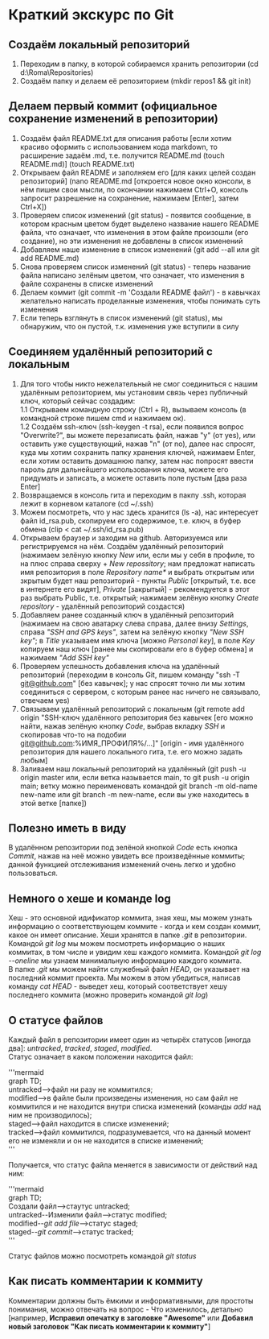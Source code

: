 # Краткий экскурс по Git  
  
## Создаём локальный репозиторий  
  
1. Переходим в папку, в которой собираемся хранить репозитории (cd d:\Roma\Repositories\)  
2. Создаём папку и делаем её репозиторием (mkdir repos1 && git init)  
  
## Делаем первый коммит (официальное сохранение изменений в репозитории)  
  
1. Создаём файл README.txt для описания работы [если хотим красиво оформить с использованием кода markdown, то расширение задаём .md, т.е. получится README.md (touch README.md)] (touch README.txt)  
2. Открываем файл README и заполняем его [для каких целей создан репозиторий] (nano README.md [откроется новое окно консоли, в нём пишем свои мысли, по окончании нажимаем Ctrl+O, консоль запросит разрешение на сохранение, нажимаем [Enter], затем Ctrl+X])  
3. Проверяем список изменений (git status) - появится сообщение, в котором красным цветом будет выделено название нашего README файла, что означает, что изменения в этом файле произошли (его создание), но эти изменения не добавлены в список изменений  
4. Добавляем наше изменение в список изменений (git add --all или git add README.md)  
5. Снова проверяем список изменений (git status) - теперь название файла написано зелёным цветом, что означает, что изменения в файле сохранены в списке изменений  
6. Делаем коммит (git commit -m 'Создали README файл') - в кавычках желательно написать проделанные изменения, чтобы понимать суть изменения  
7. Если теперь взглянуть в список изменений (git status), мы обнаружим, что он пустой, т.к. изменения уже вступили в силу  
  
## Соединяем удалённый репозиторий с локальным  
  
1. Для того чтобы никто нежелательный не смог соединиться с нашим удалённым репозиторием, мы установим связь через публичный ключ, который сейчас создадим:  
1.1 Открываем командную строку (Ctrl + R), вызываем консоль (в командной строке пишем cmd и нажимаем ок).  
1.2 Создаём ssh-ключ (ssh-keygen -t rsa), если появился вопрос "Overwrite?", вы можете перезаписать файл, нажав "y" (от yes), или оставить уже существующий, нажав "n" (от no), далее нас спросят, куда мы хотим сохранить папку хранения ключей, нажимаем Enter, если хотим оставить домашнюю папку, затем нас попросят ввести пароль для дальнейшего использования ключа, можете его придумать и записать, а можете оставить поле пустым [два раза Enter]  
2. Возвращаемся в консоль гита и переходим в пакпу .ssh, которая лежит в корневом каталоге (cd ~/.ssh)  
3. Можем посмотреть, что у нас здесь хранится (ls -a), нас интересует файл id_rsa.pub, скопируем его содержимое, т.е. ключ, в буфер обмена (clip < cat ~/.ssh/id_rsa.pub)  
4. Открываем браузер и заходим на github. Авторизуемся или регистрируемся на нём. Создаём удалённый репозиторий (нажимаем зелёную кнопку _New_ или, если мы у себя в профиле, то на плюс справа сверху + _New repossitory_; нам предложат написать имя репозитория в поле _Repository name*_ и выбрать открытым или зкрытым будет наш репозиторий - пункты _Public_ [открытый, т.е. все в интернете его видят], _Private_ [закрытый] - рекомендуется в этот раз выбрать Public, т.е. открытый; нажимаем зелёную кнопку _Create repository_ - удалённый репозиторий создастся)  
5. Добавляем ранее созданный ключ в удалённый репозиторий (нажимаем на свою аватарку слева справа, далее внизу _Settings_, справа _"SSH and GPS keys"_, затем на зелёную кнопку _"New SSH key"_; в _Title_ указываем имя ключа [можно _Personal key_], в поле _Key_ копируем наш ключ [ранее мы скопировали его в буфер обмена] и нажимаем _"Add SSH key"_  
6. Проверяем успешность добавления ключа на удалённый репозиторий (переходим в консоль Git, пишем команду "ssh -T git@github.com" [без кавычек]; у нас спросят точно ли мы хотим соединиться с сервером, с которым ранее нас ничего не связывало, отвечаем yes)  
7. Связываем удалённый репозиторий с локальным (git remote add origin "SSH-ключ удалённого репозитория без кавычек [его можно найти, нажав зелёную кнопку _Code_, выбрав вкладку _SSH_ и скопировав что-то на подобии git@github.com:%ИМЯ_ПРОФИЛЯ%/...]" [origin - имя удалённого репозитория для нашего локального гита, т.е. его можно задать любым]  
8. Заливаем наш локальный репозиторий на удалённый (git push -u origin master или, если ветка называется main, то git push -u origin main; ветку можно переименовать командой git branch -m old-name new-name или git branch -m new-name, если вы уже находитесь в этой ветке [папке])  
  
## Полезно иметь в виду  
  
В удалённом репозитории под зелёной кнопкой _Code_ есть кнопка _Commit_, нажав на неё можно увидеть все произведённые коммиты; данной функцией отслеживания изменений очень легко и удобно пользоваться.
  
## Немного о хеше и команде log  
  
Хеш - это основной идификатор коммита, зная хеш, мы можем узнать информацию о соответствующем коммите - когда и кем создан коммит, какое он имеет описание. Хеши хранятся в папке _.git_ в репозитории.  
Командой _git log_ мы можем посмотреть информацию о наших коммитах, в том числе и увидим хеш каждого коммита. Командой _git log --oneline_ мы узнаем минимальную информацию каждого коммита.  
В папке _.git_ мы можем найти служебный файл _HEAD_, он указывает на последний коммит проекта. Мы можем в этом убедиться, написав команду _cat HEAD_ - выведет хеш, который соответствует хешу последнего коммита (можно проверить командой _git log_)  
  
## О статусе файлов  
  
Каждый файл в репозитории имеет один из четырёх статусов [иногда два]: _untracked_, _tracked_, _staged_, _modified_.  
Статус означает в каком положении находится файл:  
  
  
'''mermaid  
  graph TD;  
	untracked-->файл ни разу не коммитился;  
	modified-->в файле были произведены изменения, но сам файл не коммитился и не находится внутри списка изменений (команды _add_ над ним не производилось);  
	staged-->файл находится в списке изменений;  
	tracked-->файл коммитился, подразумевается, что на данный момент его не изменяли и он не находится в списке изменений;  
'''  
  
Получается, что статус файла меняется в зависимости от действий над ним:  
  
  
'''mermaid  
  graph TD;  
	Создали файл-->стаутус untracked;  
	untracked--Изменили файл-->статус modified;  
	modified--_git add file_-->статус staged;  
	staged--_git commit_-->статус tracked;  
'''  
  	
Статус файлов можно посмотреть командой _git status_  
  
## Как писать комментарии к коммиту  
  
Комментарии должны быть ёмкими и информативными, для простоты понимания, можно отвечать на вопрос - Что изменилось, детально [например, __Исправил опечатку в заголовке "Awesome"__ или __Добавил новый заголовок "Как писать комментарии к коммиту"__]  
  
